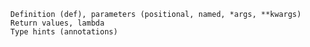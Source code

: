      Definition (def), parameters (positional, named, *args, **kwargs)
      Return values, lambda
      Type hints (annotations)
   